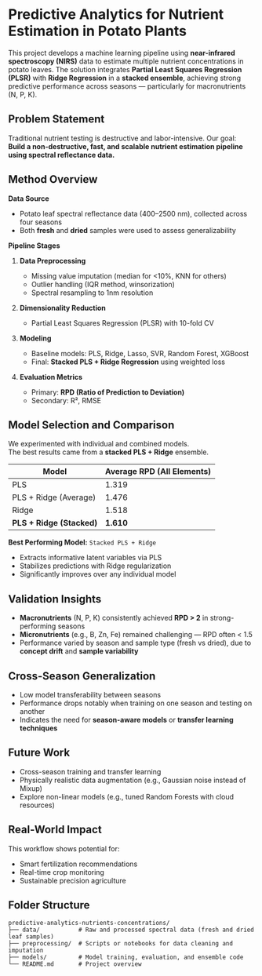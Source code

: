 # Predictive Analytics for Nutrient Estimation in Potato Plants

This project develops a machine learning pipeline using **near-infrared spectroscopy (NIRS)** data to estimate multiple nutrient concentrations in potato leaves. The solution integrates **Partial Least Squares Regression (PLSR)** with **Ridge Regression** in a **stacked ensemble**, achieving strong predictive performance across seasons — particularly for macronutrients (N, P, K).

## Problem Statement

Traditional nutrient testing is destructive and labor-intensive. Our goal:  
**Build a non-destructive, fast, and scalable nutrient estimation pipeline using spectral reflectance data.**


## Method Overview

**Data Source**  
- Potato leaf spectral reflectance data (400–2500 nm), collected across four seasons  
- Both **fresh** and **dried** samples were used to assess generalizability

**Pipeline Stages**  
1. **Data Preprocessing**
   - Missing value imputation (median for <10%, KNN for others)
   - Outlier handling (IQR method, winsorization)
   - Spectral resampling to 1nm resolution

2. **Dimensionality Reduction**
   - Partial Least Squares Regression (PLSR) with 10-fold CV

3. **Modeling**
   - Baseline models: PLS, Ridge, Lasso, SVR, Random Forest, XGBoost
   - Final: **Stacked PLS + Ridge Regression** using weighted loss

4. **Evaluation Metrics**
   - Primary: **RPD (Ratio of Prediction to Deviation)**
   - Secondary: R², RMSE


## Model Selection and Comparison

We experimented with individual and combined models.  
The best results came from a **stacked PLS + Ridge** ensemble.

| Model                     | Average RPD (All Elements) |
|---------------------------|----------------------------|
| PLS                       | 1.319                      |
| PLS + Ridge (Average)     | 1.476                      |
| Ridge                     | 1.518                      |
| **PLS + Ridge (Stacked)** | **1.610**                  |

**Best Performing Model:** `Stacked PLS + Ridge`  
- Extracts informative latent variables via PLS  
- Stabilizes predictions with Ridge regularization  
- Significantly improves over any individual model


## Validation Insights

- **Macronutrients** (N, P, K) consistently achieved **RPD > 2** in strong-performing seasons  
- **Micronutrients** (e.g., B, Zn, Fe) remained challenging — RPD often < 1.5  
- Performance varied by season and sample type (fresh vs dried), due to **concept drift** and **sample variability**


## Cross-Season Generalization

- Low model transferability between seasons  
- Performance drops notably when training on one season and testing on another  
- Indicates the need for **season-aware models** or **transfer learning techniques**


## Future Work

- Cross-season training and transfer learning  
- Physically realistic data augmentation (e.g., Gaussian noise instead of Mixup)  
- Explore non-linear models (e.g., tuned Random Forests with cloud resources)


## Real-World Impact

This workflow shows potential for:
- Smart fertilization recommendations  
- Real-time crop monitoring  
- Sustainable precision agriculture



## Folder Structure
```
predictive-analytics-nutrients-concentrations/
├── data/           # Raw and processed spectral data (fresh and dried leaf samples)
├── preprocessing/  # Scripts or notebooks for data cleaning and imputation
├── models/         # Model training, evaluation, and ensemble code
└── README.md       # Project overview
```
